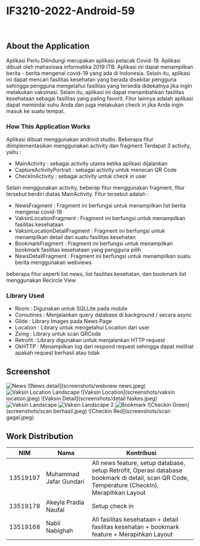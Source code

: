 # IF3210-2022-Android-59

<br />

<!-- ABOUT THE PROJECT -->
## About the Application
Aplikasi Perlu Dilindungi merupakan aplikasi pelacak Covid-19. Aplikasi dibuat oleh mahasiswa informatika 2019 ITB. Aplikasi ini dapat menampilkan berita - berita mengenai covid-19 yang ada di Indonesia. Selain itu, aplikasi ini dapat mencari fasilitas kesehatan yang berada disekitar pengguna sehingga pengguna mengetahui fasilitas yang tersedia didekatnya jika ingin melakukan vaksinasi. Selain itu, aplikasi ini dapat menambahkan fasilitas kesehataan sebagai fasilitas yang paling favorit. Fitur lainnya adalah aplikasi dapat memindai suhu Anda dan juga melakukan check in jika Anda ingin masuk ke suatu tempat.


### How This Application Works
<!-- Cara kerja, terutama mengenai pemenuhan spesifikasi aplikasi. -->
Aplikasi dibuat menggunakan android studio. Beberapa fitur diimplementasikan menggunakan activity dan fragment
Terdapat 3 activity, yaitu :
* MainActivity : sebagai activity utama ketika aplikasi dijalankan
* CaptureActivityPortrait : sebagai activity untuk menscan QR Code 
* CheckInActivity     : sebagai activity untuk check in user 

Selain menggunakan activity, beberap fitur menggunakan fragment, fitur tersebut berdiri diatas MainActivity.
Fitur tersebut adalah :
* NewsFragment : Fragment ini berfungsi untuk menampilkan list berita mengenai covid-19
* VaksinLocationFragment : Fragment ini berfungsi untuk menampilkan fasilitas kesehataan
* VaksinLocationDetailFragment : Fragment ini berfungsi untuk menampilkan detail dari suatu fasilitas kesehatan
* BookmarkFragment : Fragment ini berfungsi untuk menampilkan bookmark fasilitas kesehataan yang pengguna pilih
* NewsDetailFragment : Fragment ini berfungsi untuk menampilkan suatu berita menggunakan webviews

beberapa fitur seperti list news, list fasilitas kesehatan, dan bookmark list menggunakan Recircle View



### Library Used
* Room : Digunakan untuk SQLLite pada mobile
* Coroutines : Menjalankan query database di background / secara async
* Glide : Library Images pada News Page
* Location : Library untuk mengetahui Location dari user
* Zxing : Library untuk scan QRCode
* Retrofit : Library digunakan untuk menjalankan HTTP request
* OkHTTP : Menampilkan log dari respond request sehingga dapat melihat apakah request berhasil atau tidak

## Screenshot
![News](screenshots/news.jpeg)
![News detail](screenshots/webview news.jpeg)
![Vaksin Location Landscape](screenshots/vaksinlist.png)
![Vaksin Location](screenshots/vaksin location.jpeg)
![Vaksin Detail](screenshots/detail faskes.jpeg)
![Vaksin Landscape](screenshots/detailvaksin.png)
![Vaksin Landscape 2](screenshots/detailvaksin2.png)
![Bookmark](screenshots/bookmark.jpeg)
![Checkin Green](screenshots/scan berhasil.jpeg)
![Checkin Red](screenshots/scan gagal.jpeg)


## Work Distribution
| NIM | Nama | Kontribusi |
| ------ | ------ | ------ |
| 13519197| Muhammad Jafar Gundari | All news feature, setup database, setup Retrofit, Operasi database bookmark di detail, scan QR Code, Temperature (CheckIn), Merapihkan Layout  |
| 13519178| Akeyla Pradia Naufal| Setup check in |
| 13519168| Nabil Nabighah | All fasilitas kesehataan + detail fasilitas kesehatan + bookmark feature + Merapihkan Layout|








